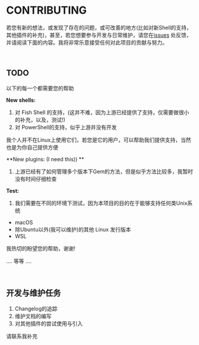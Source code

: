 # CONTRIBUTING

若您有新的想法，或发现了存在的问题，或可改善的地方(比如对新Shell的支持，其他插件的补充)，甚至，若您想要参与开发与日常维护，请您在[issues](https://gitee.com/RubyKids/rbenv-cn/issues) 处反馈，并请阅读下面的内容。我将非常乐意接受任何对此项目的贡献与努力。

<br>

## TODO

以下的每一个都需要您的帮助

**New shells:**

1. 对 Fish Shell 的支持，(这并不难，因为上游已经提供了支持，仅需要做很小的补充，以及，测试!)
2. 对 PowerShell的支持，似乎上游并没有开发

我个人并不在Linux上使用它们，若您是它的用户，可以帮助我们提供支持，当然也是为你自己提供方便

**New plugins: (I need this)) **

1. 上游已经有了如何管理多个版本下Gem的方法，但是似乎方法比较多，我暂时没有时间仔细检查


**Test:**

1. 我们需要在不同的环境下测试，因为本项目的目的在于能够支持任何类Unix系统
  - macOS 
  - 除Ubuntu以外(我可以维护)的其他 Linux 发行版本
  - WSL

我热切的盼望您的帮助，谢谢!

.... 等等 ....

<br>

## 开发与维护任务

1. Changelog的追踪
2. 维护文档的编写
3. 对其他插件的尝试使用与引入

请联系我补充
